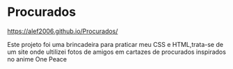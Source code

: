 # Procurados

 https://alef2006.github.io/Procurados/

Este projeto foi uma brincadeira para praticar meu CSS e HTML,trata-se de um site onde ultilizei fotos de amigos em cartazes de procurados inspirados no anime One Peace

